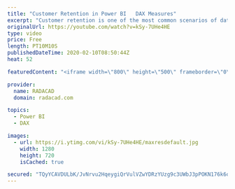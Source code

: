 ```yaml
---
title: "Customer Retention in Power BI   DAX Measures"
excerpt: "Customer retention is one of the most common scenarios of data analysis, which is very useful for business. As a business, you would like to know how many new customers you have in each month, how many returning,  and how many lost customers. Knowing these, would help you to focus on the growth plan,"
originalUrl: https://youtube.com/watch?v=kSy-7UHe4HE
type: video
price: Free
length: PT10M10S
publishedDateTime: 2020-02-10T08:50:44Z
heat: 52

featuredContent: "<iframe width=\"800\" height=\"500\" frameborder=\"0\" src=\"https://www.youtube.com/embed/kSy-7UHe4HE\" allow=\"accelerometer; autoplay; encrypted-media; gyroscope; picture-in-picture\" allowfullscreen></iframe>"

provider:
  name: RADACAD
  domain: radacad.com

topics:
  - Power BI
  - DAX

images:
  - url: https://i.ytimg.com/vi/kSy-7UHe4HE/maxresdefault.jpg
    width: 1280
    height: 720
    isCached: true

secured: "TQyYCAVDULbK/JvNrvu2HqeygiQrVulVZwYDRzYUzg9c3UWbJ3pPOKN176k6oCek9B43StSqGOplHR34BpzVrI6nAYuSMF/DNBGOtndUHnGjuFNeYe1xG9TU/Qn9fKbhfs2lf1pd7okeL912Xap0fvEB13lXkitILRBFNhGFE13wiZLbjvQuWGQk85QFBH02pJDcJY/MF8WC3grwBBUPlNQNtConUJLj/pmEuyTUvL+QhkUrS5QFC7/TJf3tVyOL1ENf8PHozFvX4mw04N3az1YvHPthSchCR2rYib2JJUef1GwE/NflqHg8D8aD7Qfb499I0/rxuk115JBZuKrS3q5WPtQn9mbXJxNqURGyZHDhb2hQZXKQZAB3HqEHWFL+kZGFGD/d75edA+7tlMPWmc3lfctFYPWb0/4ozRn2NVs=;tfKF8B0bsNAodZqBvI+KBg=="
---
```


